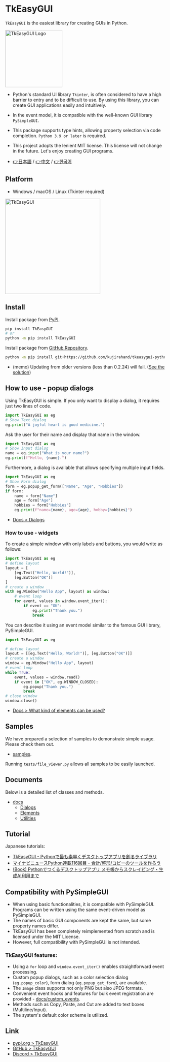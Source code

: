 # TkEasyGUI

`TkEasyGUI` is the easiest library for creating GUIs in Python.

<img src="https://github.com/kujirahand/tkeasygui-python/raw/main/docs/image/logo-button.jpg" width="180" alt="TkEasyGUI Logo">

- Python's standard UI library `Tkinter`, is often considered to have a high barrier to entry and to be difficult to use. By using this library, you can create GUI applications easily and intuitively.
- In the event model, it is compatible with the well-known GUI library `PySimpleGUI`.
- This package supports type hints, allowing property selection via code completion. `Python 3.9 or later` is required.
- This project adopts the lenient MIT license. This license will not change in the future. Let's enjoy creating GUI programs.

- [👉日本語](https://github.com/kujirahand/tkeasygui-python/blob/main/README-ja.md) / [👉中文](https://github.com/kujirahand/tkeasygui-python/blob/main/README-zh.md) / [👉한국어](https://github.com/kujirahand/tkeasygui-python/blob/main/README-ko.md)


## Platform

- Windows / macOS / Linux (Tkinter required)

<img src="https://github.com/kujirahand/tkeasygui-python/raw/main/docs/image/tkeasygui-shot640.jpg" width="300" alt="TkEasyGUI">

## Install

Install package from [PyPI](https://pypi.org/project/TkEasyGUI/).

```sh
pip install TkEasyGUI
# or
python -m pip install TkEasyGUI
```

Install package from [GitHub Repository](https://github.com/kujirahand/tkeasygui-python).

```sh
python -m pip install git+https://github.com/kujirahand/tkeasygui-python
```

- (memo) Updating from older versions (less than 0.2.24) will fail. ([See the solution](https://github.com/kujirahand/tkeasygui-python/blob/main/docs/installation_trouble.md))

## How to use - popup dialogs

Using TkEasyGUI is simple. If you only want to display a dialog, it requires just two lines of code.

```py
import TkEasyGUI as eg
# Show Text dialog
eg.print("A joyful heart is good medicine.")
```

Ask the user for their name and display that name in the window.

```py
import TkEasyGUI as eg
# Show Input dialog
name = eg.input("What is your name?")
eg.print(f"Hello, {name}.")
```

Furthermore, a dialog is available that allows specifying multiple input fields.

```py
import TkEasyGUI as eg
# Show Form dialog
form = eg.popup_get_form(["Name", "Age", "Hobbies"])
if form:
    name = form["Name"]
    age = form["Age"]
    hobbies = form["Hobbies"]
    eg.print(f"name={name}, age={age}, hobby={hobbies}")
```

- [Docs > Dialogs](https://github.com/kujirahand/tkeasygui-python/blob/main/docs/TkEasyGUI/dialogs-py.md)


### How to use - widgets

To create a simple window with only labels and buttons, you would write as follows:

```py
import TkEasyGUI as eg
# define layout
layout = [
    [eg.Text("Hello, World!")],
    [eg.Button("OK")]
]
# create a window
with eg.Window("Hello App", layout) as window:
    # event loop
    for event, values in window.event_iter():
        if event == "OK":
            eg.print("Thank you.")
            break
```

You can describe it using an event model similar to the famous GUI library, PySimpleGUI.

```py
import TkEasyGUI as eg

# define layout
layout = [[eg.Text("Hello, World!")], [eg.Button("OK")]]
# create a window
window = eg.Window("Hello App", layout)
# event loop
while True:
    event, values = window.read()
    if event in ["OK", eg.WINDOW_CLOSED]:
        eg.popup("Thank you.")
        break
# close window
window.close()
```

- [Docs > What kind of elements can be used?](https://github.com/kujirahand/tkeasygui-python/blob/main/docs/README.md#tkeasygui-elements-list)

## Samples

We have prepared a selection of samples to demonstrate simple usage. Please check them out.

- [samples](https://github.com/kujirahand/tkeasygui-python/tree/main/tests).

Running `tests/file_viewer.py` allows all samples to be easily launched.

## Documents

Below is a detailed list of classes and methods.

- [docs](https://github.com/kujirahand/tkeasygui-python/tree/main/docs)
  - [Dialogs](https://github.com/kujirahand/tkeasygui-python/blob/main/docs/TkEasyGUI/dialogs-py.md)
  - [Elements](https://github.com/kujirahand/tkeasygui-python/blob/main/docs/TkEasyGUI/widgets-py.md)
  - [Utilities](https://github.com/kujirahand/tkeasygui-python/blob/main/docs/TkEasyGUI/utils-py.md)

## Tutorial

Japanese tutorials:

- [TkEasyGUI - Pythonで最も素早くデスクトップアプリを創るライブラリ](https://note.com/kujirahand/n/n33a2df3aa3e5)
- [マイナビニュースPython連載116回目 - 合計/整形/コピーのツールを作ろう](https://news.mynavi.jp/techplus/article/zeropython-116/)
- [(Book) Pythonでつくるデスクトップアプリ メモ帳からスクレイピング・生成AI利用まで](https://amzn.to/45R2NSH)

## Compatibility with PySimpleGUI

- When using basic functionalities, it is compatible with PySimpleGUI. Programs can be written using the same event-driven model as PySimpleGUI.  
- The names of basic GUI components are kept the same, but some property names differ.  
- TkEasyGUI has been completely reimplemented from scratch and is licensed under the MIT License.
- However, full compatibility with PySimpleGUI is not intended.

### TkEasyGUI features:

- Using a `for` loop and `window.event_iter()` enables straightforward event processing.
- Custom popup dialogs, such as a color selection dialog (`eg.popup_color`), form dialog (`eg.popup_get_form`), are available.
- The `Image` class supports not only PNG but also JPEG formats.
- Convenient event hooks and features for bulk event registration are provided - [docs/custom_events](docs/custom_events.md).
- Methods such as Copy, Paste, and Cut are added to text boxes (Multiline/Input).
- The system's default color scheme is utilized.

## Link

- [pypi.org > TkEasyGUI](https://pypi.org/project/tkeasygui/)
- [GitHub > TkEasyGUI](https://github.com/kujirahand/tkeasygui-python/)
- [Discord > TkEasyGUI](https://discord.gg/NX8WEQd42S)
